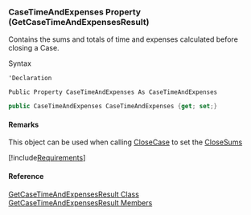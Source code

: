 ﻿### CaseTimeAndExpenses Property (GetCaseTimeAndExpensesResult)

Contains the sums and totals of time and expenses calculated before closing a Case.

Syntax

```vbnet
'Declaration

Public Property CaseTimeAndExpenses As CaseTimeAndExpenses
```

```csharp
public CaseTimeAndExpenses CaseTimeAndExpenses {get; set;}
```

#### Remarks

This object can be used when calling [CloseCase](FChoice.Toolkits.Clarify~FChoice.Toolkits.Clarify.Support.SupportToolkit~CloseCase.md) to set the [CloseSums](FChoice.Toolkits.Clarify~FChoice.Toolkits.Clarify.Support.CloseCaseSetup~CloseSums.md)

[!include[Requirements](../partials/requirements.md)]

#### Reference

[GetCaseTimeAndExpensesResult Class](FChoice.Toolkits.Clarify~FChoice.Toolkits.Clarify.Support.GetCaseTimeAndExpensesResult.md)  
[GetCaseTimeAndExpensesResult Members](FChoice.Toolkits.Clarify~FChoice.Toolkits.Clarify.Support.GetCaseTimeAndExpensesResult_members.md)